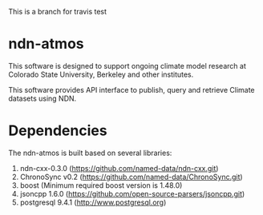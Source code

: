 This is a branch for travis test

ndn-atmos
=========

 This software is designed to support ongoing climate model research at Colorado State University,
 Berkeley and other institutes.

 This software provides API interface to publish, query and retrieve Climate datasets using NDN.

Dependencies
============

 The ndn-atmos is built based on several libraries:
 1. ndn-cxx-0.3.0 (https://github.com/named-data/ndn-cxx.git)
 2. ChronoSync v0.2 (https://github.com/named-data/ChronoSync.git)
 3. boost (Minimum required boost version is 1.48.0)
 4. jsoncpp 1.6.0 (https://github.com/open-source-parsers/jsoncpp.git)
 5. postgresql 9.4.1 (http://www.postgresql.org)

